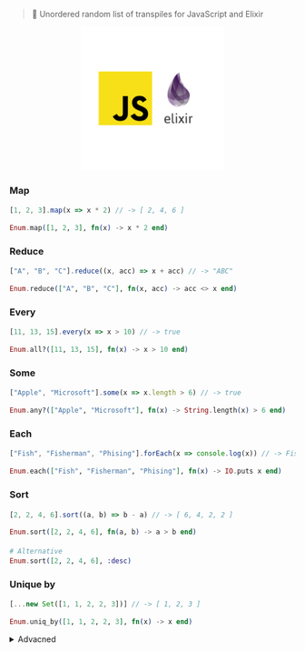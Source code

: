 > 📌 Unordered random list of transpiles for JavaScript and Elixir

<div style="text-align:center;">
    <img src="js-to-elixir.png" alt="JS TO ELIXIR" style="width: 50%;" />
</div>

### Map

```js
[1, 2, 3].map(x => x * 2) // -> [ 2, 4, 6 ]
```

```elixir
Enum.map([1, 2, 3], fn(x) -> x * 2 end)
```

### Reduce

```js
["A", "B", "C"].reduce((x, acc) => x + acc) // -> "ABC"
```

```elixir
Enum.reduce(["A", "B", "C"], fn(x, acc) -> acc <> x end)
```

### Every

```js
[11, 13, 15].every(x => x > 10) // -> true
```

```elixir
Enum.all?([11, 13, 15], fn(x) -> x > 10 end)
```

### Some

```js
["Apple", "Microsoft"].some(x => x.length > 6) // -> true
```

```elixir
Enum.any?(["Apple", "Microsoft"], fn(x) -> String.length(x) > 6 end)
```

### Each

```js
["Fish", "Fisherman", "Phising"].forEach(x => console.log(x)) // -> Fish ...
```

```elixir
Enum.each(["Fish", "Fisherman", "Phising"], fn(x) -> IO.puts x end)
```

### Sort

```js
[2, 2, 4, 6].sort((a, b) => b - a) // -> [ 6, 4, 2, 2 ]
```

```elixir
Enum.sort([2, 2, 4, 6], fn(a, b) -> a > b end)

# Alternative
Enum.sort([2, 2, 4, 6], :desc)
```

### Unique by

```js
[...new Set([1, 1, 2, 2, 3])] // -> [ 1, 2, 3 ]
```

```elixir
Enum.uniq_by([1, 1, 2, 2, 3], fn(x) -> x end)
```

<details>
<summary>Advacned</summary>

In Elixir, `compare function` helps normalizing objects easliy.

```elixir
Enum.uniq_by([a: {:tea, 2}, b: {:tea, 2}, c: {:coffee, 1}], fn {_, y} -> y end)

# -> [a: {:tea, 2}, c: {:coffee, 1}]
```

Don't want to write this code in JavaScript :(

</details>
